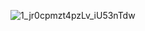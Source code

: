 ![1_jr0cpmzt4pzLv_iU53nTdw](https://user-images.githubusercontent.com/97789851/165694689-bca684a7-4c1e-4def-8168-ac23a22c3baf.jpeg)
